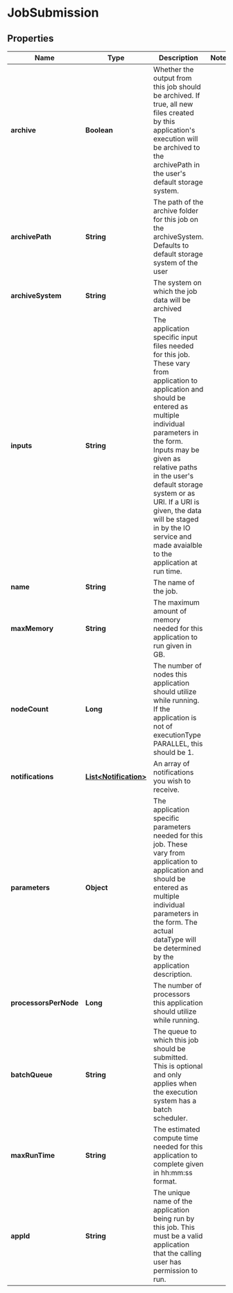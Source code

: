 
# JobSubmission

## Properties
Name | Type | Description | Notes
------------ | ------------- | ------------- | -------------
**archive** | **Boolean** | Whether the output from this job should be archived. If true, all new files created by this application&#39;s execution will be archived to the archivePath in the user&#39;s default storage system. | 
**archivePath** | **String** | The path of the archive folder for this job on the archiveSystem. Defaults to default storage system of the user | 
**archiveSystem** | **String** | The system on which the job data will be archived | 
**inputs** | **String** | The application specific input files needed for this job. These vary from application to application and should be entered as multiple individual parameters in the form. Inputs may be given as relative paths in the user&#39;s default storage system or as URI. If a URI is given, the data will be staged in by the IO service and made avaialble to the application at run time. | 
**name** | **String** | The name of the job. | 
**maxMemory** | **String** | The maximum amount of memory needed for this application to run given in GB. | 
**nodeCount** | **Long** | The number of nodes this application should utilize while running. If the application is not of executionType PARALLEL, this should be 1. | 
**notifications** | [**List&lt;Notification&gt;**](Notification.md) | An array of notifications you wish to receive. | 
**parameters** | **Object** | The application specific parameters needed for this job. These vary from application to application and should be entered as multiple individual parameters in the form. The actual dataType will be determined by the application description. | 
**processorsPerNode** | **Long** | The number of processors this application should utilize while running. | 
**batchQueue** | **String** | The queue to which this job should be submitted. This is optional and only applies when the execution system has a batch scheduler. | 
**maxRunTime** | **String** | The estimated compute time needed for this application to complete given in hh:mm:ss format. | 
**appId** | **String** | The unique name of the application being run by this job. This must be a valid application that the calling user has permission to run. | 



